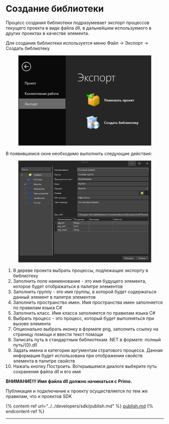 # Создание библиотеки

Процесс создания библиотеки подразумевает экспорт процессов текущего проекта в виде файла dll, в дальнейшем используемого в других проектах в качестве элемента.

Для создания библиотеки используется меню Файл -> Экспорт -> Создать библиотеку

<figure><img src="../../.gitbook/assets/image (16) (1).png" alt=""><figcaption></figcaption></figure>

В появившемся окне необходимо выполнить следующие действия:

<figure><img src="../../.gitbook/assets/image (6).png" alt=""><figcaption></figcaption></figure>

1. В дереве проекта выбрать процессы, подлежащие экспорту в библиотеку
2. Заполнить поле наименование - это имя будущего элемента, которое будет отображаться в палитре элементов
3. Заполнить группу - это имя группы, в которой будет содержаться данный элемент в палитре элементов
4. Заполнить пространство имен. Имя пространства имен заполняется по правилам языка C#
5. Заполнить класс. Имя класса заполняется по правилам языка C#
6. Выбрать процесс - это процесс, который будет выполняться при вызове элемента
7. Опционально выбрать иконку в формате png, заполнить ссылку на страницу помощи и ввести текст помощи
8. Записать путь в стандартным библиотекам .NET в формате: полный путь/{0}.dll
9. Задать имена и категории аргументам стратового процесса. Данная информация будет использована при отображении свойств элемента в палитре свойств
10. Нажать кнопку Построить. Воткрывшемся диалоге выберите путь сохранения файла dll и его имя

**ВНИМАНИЕ!!! Имя файла dll должно начинаться с Primo.**

Публикация и подключение к проекту осуществляется по тем же правилам, что и проектов SDK

{% content-ref url="../../developers/sdk/publish.md" %}
[publish.md](../../developers/sdk/publish.md)
{% endcontent-ref %}

****

